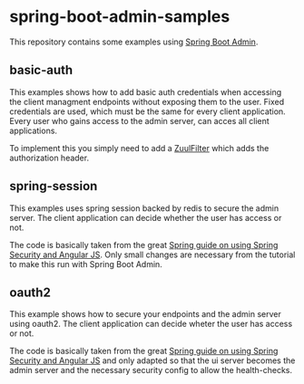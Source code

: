 spring-boot-admin-samples
=================

This repository contains some examples using [Spring Boot Admin](https://github.com/codecentric/spring-boot-admin).

## basic-auth
This examples shows how to add basic auth credentials when accessing the client managment endpoints without exposing them to the user.
Fixed credentials are used, which must be the same for every client application. Every user who gains access to the admin server, can acces all client applications.

To implement this you simply need to add a [ZuulFilter](https://github.com/joshiste/spring-boot-admin-samples/blob/master/basic-auth/admin-server/src/main/java/com/github/joshiste/spring/boot/admin/samples/admin/BasicAuthFilter.java) which adds the authorization header.

## spring-session
This examples uses spring session backed by redis to secure the admin server.
The client application can decide whether the user has access or not.

The code is basically taken from the great [Spring guide on using Spring Security and Angular JS](https://spring.io/guides/tutorials/spring-security-and-angular-js/#_the_api_gateway_pattern_angular_js_and_spring_security_part_iv). Only small changes are necessary from the tutorial to make this run with Spring Boot Admin.

## oauth2
This example shows how to secure your endpoints and the admin server using oauth2.
The client application can decide wheter the user has access or not.

The code is basically taken from the great [Spring guide on using Spring Security and Angular JS](https://spring.io/guides/tutorials/spring-security-and-angular-js/#_sso_with_oauth2_angular_js_and_spring_security_part_v) and only adapted so that the ui server becomes the admin server and the necessary security config to allow the health-checks.
